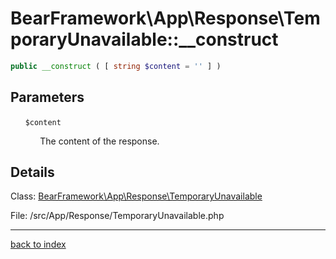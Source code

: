 # BearFramework\App\Response\TemporaryUnavailable::__construct

```php
public __construct ( [ string $content = '' ] )
```

## Parameters

&nbsp;&nbsp;&nbsp;&nbsp;&nbsp;&nbsp;`$content`

&nbsp;&nbsp;&nbsp;&nbsp;&nbsp;&nbsp;&nbsp;&nbsp;&nbsp;&nbsp;&nbsp;&nbsp;The content of the response.

## Details

Class: [BearFramework\App\Response\TemporaryUnavailable](bearframework.app.response.temporaryunavailable.class.md)

File: /src/App/Response/TemporaryUnavailable.php

---

[back to index](index.md)

